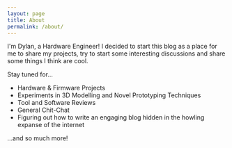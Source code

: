 ```yaml
---
layout: page
title: About
permalink: /about/
---
```


I'm Dylan, a Hardware Engineer! I decided to start this blog as a place for me to share my projects, try to start some interesting discussions and share some things I think are cool.

Stay tuned for...
- Hardware & Firmware Projects
- Experiments in 3D Modelling and Novel Prototyping Techniques
- Tool and Software Reviews
- General Chit-Chat
- Figuring out how to write an engaging blog hidden in the howling expanse of the internet

...and so much more!
